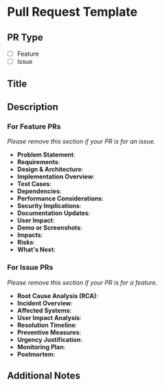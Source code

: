 # Pull Request Template

## PR Type

- [ ] Feature
- [ ] Issue

## Title

<!-- A clear and concise title for the PR, e.g., "Add new logging functionality" for a feature or "Fix memory leak in data processing module" for an issue -->

## Description

<!-- A summary of the changes made and their impact, e.g., "This PR introduces a new logging framework to enhance system observability." -->

### For Feature PRs

_Please remove this section if your PR is for an issue._

- **Problem Statement**:
    <!-- Clearly state the problem or need the feature addresses, e.g., "Currently, there is no efficient way to track system errors in real-time." -->
- **Requirements**:
    <!-- List the specific requirements and objectives of the feature, e.g., "Implement real-time error tracking with a minimal performance overhead." -->
- **Design & Architecture**:
    <!-- Attach or link to the design and architecture documents, e.g., "See attached design.pdf" -->
- **Implementation Overview**:
    <!-- Briefly describe the implementation approach and key components used, e.g., "The feature utilizes the XYZ logging library to capture and store logs." -->
- **Test Cases**:
    <!-- Detail test cases considered and covered, including edge cases, e.g., "Test cases include system startup, failure scenarios, and high-load conditions." -->
- **Dependencies**:
    <!-- List any new dependencies or changes to existing ones, e.g., "Added XYZ logging library v2.3.1 as a dependency." -->
- **Performance Considerations**:
    <!-- Discuss any performance impacts or improvements, e.g., "Initial tests show a 2% increase in response time under normal load." -->
- **Security Implications**:
    <!-- Address any security concerns raised by the new feature, e.g., "Logs are sanitized to prevent sensitive data exposure." -->
- **Documentation Updates**:
    <!-- Highlight changes or additions required in documentation, e.g., "Updated the system maintenance guide to include log monitoring instructions." -->
- **User Impact**:
    <!-- Describe how the feature will affect end-users, if applicable, e.g., "Users will experience slightly longer loading times during system startup." -->
- **Demo or Screenshots**:
    <!-- Include links to demos or screenshots for visual understanding, e.g., "See attached demo.mp4 for feature demonstration." -->
- **Impacts**:
    <!-- Describe the impact on existing systems and functionalities, e.g., "The feature requires updates to existing error handling modules." -->
- **Risks**:
    <!-- Identify potential risks and their mitigation strategies, e.g., "Risk of increased system load, mitigated by load balancing." -->
- **What's Next**:
    <!-- Outline next steps or further development needed, e.g., "Next, we plan to implement real-time alerting based on error logs." -->

### For Issue PRs

_Please remove this section if your PR is for a feature._

- **Root Cause Analysis (RCA)**:
    <!-- Provide a detailed RCA, e.g., "The memory leak was caused by an unclosed database connection in the data processing module." -->
- **Incident Overview**:
    <!-- Provide a brief overview of the incident leading to the hotfix, e.g., "A significant memory leak was detected, leading to system instability." -->
- **Affected Systems**:
    <!-- List the systems or components affected by the issue, e.g., "The issue impacts the data processing and storage modules." -->
- **User Impact Analysis**:
    <!-- Detail how users were impacted and to what extent, e.g., "Users experienced slow system responses and occasional downtime." -->
- **Resolution Timeline**:
    <!-- Outline the timeline of how the issue was resolved, e.g., "The issue was identified and fixed within 12 hours of the first report." -->
- **Preventive Measures**:
    <!-- Propose measures to prevent similar issues in the future, e.g., "We will implement automated checks for unclosed database connections." -->
- **Urgency Justification**:
    <!-- Explain why the hotfix is urgent or critical, e.g., "Immediate resolution was required due to the impact on system stability." -->
- **Monitoring Plan**:
    <!-- Describe plans for monitoring post-deployment, e.g., "We will monitor system performance closely for the next 48 hours to ensure stability." -->
- **Postmortem**:
    <!-- Attach or link to a postmortem report, if available, e.g., "See attached postmortem_report.pdf for a detailed analysis." -->

## Additional Notes

<!-- Any additional information or context to provide to reviewers, e.g., "
